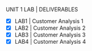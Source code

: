 
UNIT 1 LAB | DELIVERABLES

- [x] LAB1 | Customer Analysis 1
- [x] LAB2 | Customer Analysis 2
- [x] LAB3 | Customer Analysis 3
- [x] LAB4 | Customer Analysis 4
